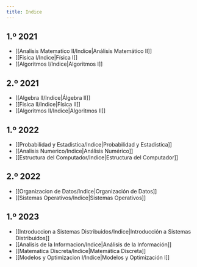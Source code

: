 ```yaml
---
title: Indice
---
```


## 1.º 2021

- [[Analisis Matematico II/Indice|Análisis Matemático II]]
- [[Fisica I/Indice|Física I]]
- [[Algoritmos I/Indice|Algoritmos I]]

## 2.º 2021

- [[Algebra II/Indice|Álgebra II]]
- [[Fisica II/Indice|Física II]]
- [[Algoritmos II/Indice|Algoritmos II]]

## 1.º 2022

- [[Probabilidad y Estadistica/Indice|Probabilidad y Estadística]]
- [[Analisis Numerico/Indice|Análisis Numérico]]
- [[Estructura del Computador/Indice|Estructura del Computador]]

## 2.º 2022

- [[Organizacion de Datos/Indice|Organización de Datos]]
- [[Sistemas Operativos/Indice|Sistemas Operativos]]

## 1.º 2023

- [[Introduccion a Sistemas Distribuidos/Indice|Introducción a Sistemas Distribuidos]]
- [[Analisis de la Informacion/Indice|Análisis de la Información]]
- [[Matematica Discreta/Indice|Matemática Discreta]]
- [[Modelos y Optimizacion I/Indice|Modelos y Optimización I]]
